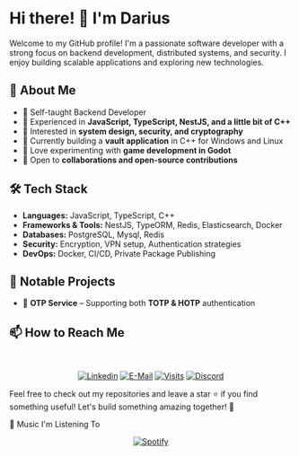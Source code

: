 # Hi there! 👋 I'm Darius

Welcome to my GitHub profile! I'm a passionate software developer with a strong focus on backend development, distributed systems, and security. I enjoy building scalable applications and exploring new technologies.

## 🚀 About Me
- 🔹 Self-taught Backend Developer
- 🔹 Experienced in **JavaScript, TypeScript, NestJS, and a little bit of C++**
- 🔹 Interested in **system design, security, and cryptography**
- 🔹 Currently building a **vault application** in C++ for Windows and Linux
- 🔹 Love experimenting with **game development in Godot**
- 🔹 Open to **collaborations and open-source contributions**

## 🛠 Tech Stack
- **Languages:** JavaScript, TypeScript, C++
- **Frameworks & Tools:** NestJS, TypeORM, Redis, Elasticsearch, Docker
- **Databases:** PostgreSQL, Mysql, Redis
- **Security:** Encryption, VPN setup, Authentication strategies
- **DevOps:** Docker, CI/CD, Private Package Publishing

## 📌 Notable Projects
- 🔹 **OTP Service** – Supporting both **TOTP & HOTP** authentication


## 📫 How to Reach Me

&nbsp;<div align="center">
  [![Linkedin](https://img.shields.io/badge/linked-in-369?style=flat-square&logo=linkedin&logoColor=white&color=blue)](https://www.linkedin.com/in/dariush-jokar-8566201b9)
  [![E-Mail](https://img.shields.io/badge/email-reveal-2a8?style=flat-square&logo=gmail&logoColor=white)](https://dariushrock@gmail.com/)
  [![Visits](https://komarev.com/ghpvc/?username=darberg&logo=GitHub&label=github%20visits&color=336699&logoColor=white&style=flat-square)](https://github.com/darberg)
  [![Discord](https://img.shields.io/badge/discord-dar.ush-7289DA?style=flat-square&logo=discord&logoColor=white)](https://discord.com/)
</div>


Feel free to check out my repositories and leave a star ⭐ if you find something useful! Let's build something amazing together! 🚀


🎵 Music I'm Listening To
&nbsp;<div align="center">
  [![Spotify](https://darberg.vercel.app/api/spotify?background_color=0d1117&border_color=ffffff)](https://open.spotify.com/user/54cz6ijk378yo4s8k9whos0wi)
</div>
